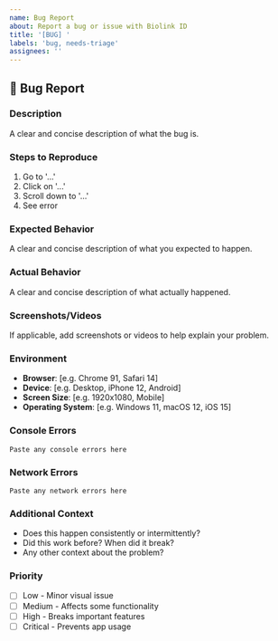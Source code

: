 ```yaml
---
name: Bug Report
about: Report a bug or issue with Biolink ID
title: '[BUG] '
labels: 'bug, needs-triage'
assignees: ''
---
```


## 🐛 Bug Report

### Description
A clear and concise description of what the bug is.

### Steps to Reproduce
1. Go to '...'
2. Click on '...'
3. Scroll down to '...'
4. See error

### Expected Behavior
A clear and concise description of what you expected to happen.

### Actual Behavior
A clear and concise description of what actually happened.

### Screenshots/Videos
If applicable, add screenshots or videos to help explain your problem.

### Environment
- **Browser**: [e.g. Chrome 91, Safari 14]
- **Device**: [e.g. Desktop, iPhone 12, Android]
- **Screen Size**: [e.g. 1920x1080, Mobile]
- **Operating System**: [e.g. Windows 11, macOS 12, iOS 15]

### Console Errors
```
Paste any console errors here
```

### Network Errors
```
Paste any network errors here
```

### Additional Context
- Does this happen consistently or intermittently?
- Did this work before? When did it break?
- Any other context about the problem?

### Priority
- [ ] Low - Minor visual issue
- [ ] Medium - Affects some functionality
- [ ] High - Breaks important features
- [ ] Critical - Prevents app usage
